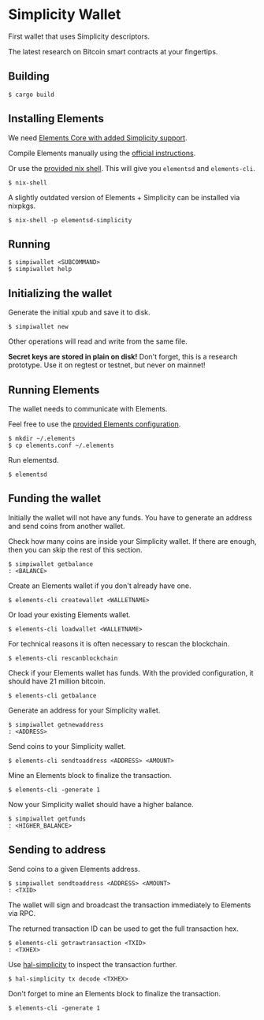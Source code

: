 # Simplicity Wallet

First wallet that uses Simplicity descriptors.

The latest research on Bitcoin smart contracts at your fingertips.

## Building

```
$ cargo build
```

## Installing Elements

We need [Elements Core with added Simplicity support](https://github.com/ElementsProject/elements/tree/simplicity).

Compile Elements manually using the [official instructions](https://github.com/ElementsProject/elements/blob/simplicity/doc/build-unix.md).

Or use the [provided nix shell](https://github.com/uncomputable/simpiwallet/blob/master/shell.nix). This will give you `elementsd` and `elements-cli`.

```
$ nix-shell
```

A slightly outdated version of Elements + Simplicity can be installed via nixpkgs.

```
$ nix-shell -p elementsd-simplicity
```

## Running

```
$ simpiwallet <SUBCOMMAND>
$ simpiwallet help
```

## Initializing the wallet

Generate the initial xpub and save it to disk.

```
$ simpiwallet new
```

Other operations will read and write from the same file.

**Secret keys are stored in plain on disk!** Don't forget, this is a research prototype. Use it on regtest or testnet, but never on mainnet!

## Running Elements

The wallet needs to communicate with Elements.

Feel free to use the [provided Elements configuration](https://github.com/uncomputable/simpiwallet/blob/master/elements.conf).

```
$ mkdir ~/.elements
$ cp elements.conf ~/.elements
```

Run elementsd.

```
$ elementsd
```

## Funding the wallet

Initially the wallet will not have any funds. You have to generate an address and send coins from another wallet.

Check how many coins are inside your Simplicity wallet. If there are enough, then you can skip the rest of this section.

```
$ simpiwallet getbalance
: <BALANCE>
```

Create an Elements wallet if you don't already have one.

```
$ elements-cli createwallet <WALLETNAME>
```

Or load your existing Elements wallet.

```
$ elements-cli loadwallet <WALLETNAME>
```

For technical reasons it is often necessary to rescan the blockchain.

```
$ elements-cli rescanblockchain
```

Check if your Elements wallet has funds. With the provided configuration, it should have 21 million bitcoin.

```
$ elements-cli getbalance
```

Generate an address for your Simplicity wallet.

```
$ simpiwallet getnewaddress
: <ADDRESS>
```

Send coins to your Simplicity wallet.

```
$ elements-cli sendtoaddress <ADDRESS> <AMOUNT>
```

Mine an Elements block to finalize the transaction.

```
$ elements-cli -generate 1
```

Now your Simplicity wallet should have a higher balance.

```
$ simpiwallet getfunds
: <HIGHER_BALANCE>
```

## Sending to address

Send coins to a given Elements address.

```
$ simpiwallet sendtoaddress <ADDRESS> <AMOUNT>
: <TXID>
```

The wallet will sign and broadcast the transaction immediately to Elements via RPC.

The returned transaction ID can be used to get the full transaction hex.

```
$ elements-cli getrawtransaction <TXID>
: <TXHEX>
```

Use [hal-simplicity](https://github.com/uncomputable/hal-simplicity) to inspect the transaction further.

```
$ hal-simplicity tx decode <TXHEX>
```

Don't forget to mine an Elements block to finalize the transaction.

```
$ elements-cli -generate 1
```
